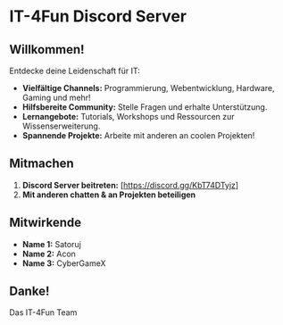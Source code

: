 
# IT-4Fun Discord Server

## Willkommen! 

Entdecke deine Leidenschaft für IT:

* **Vielfältige Channels:** Programmierung, Webentwicklung, Hardware, Gaming und mehr!
* **Hilfsbereite Community:** Stelle Fragen und erhalte Unterstützung.
* **Lernangebote:** Tutorials, Workshops und Ressourcen zur Wissenserweiterung.
* **Spannende Projekte:** Arbeite mit anderen an coolen Projekten!

## Mitmachen 

1. **Discord Server beitreten:** [https://discord.gg/KbT74DTyjz]
2. **Mit anderen chatten & an Projekten beteiligen**

## Mitwirkende ‍

* **Name 1:** Satoruj
* **Name 2:** Acon
* **Name 3:** CyberGameX

## Danke! 

Das IT-4Fun Team
